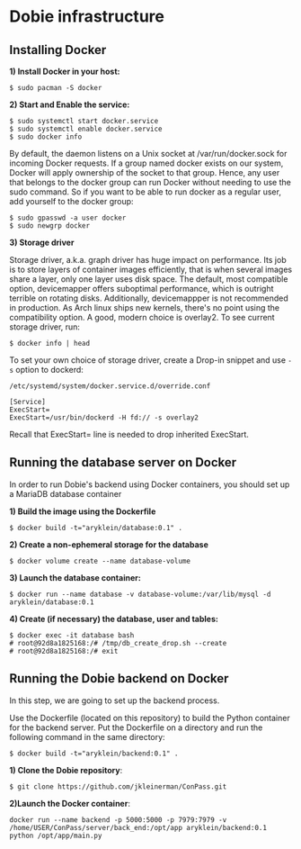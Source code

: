 Dobie infrastructure
====================

Installing Docker
-----------------

**1) Install Docker in your host:**

```
$ sudo pacman -S docker

```

**2) Start and Enable the service:**


```
$ sudo systemctl start docker.service
$ sudo systemctl enable docker.service
$ sudo docker info
```

By default, the daemon listens on a Unix socket at /var/run/docker.sock for incoming Docker requests.
If a group named docker exists on our system, Docker will apply ownership of the socket to that group.
Hence, any user that belongs to the docker group can run Docker without needing to use the sudo command.
So if you want to be able to run docker as a regular user, add yourself to the docker group:


```
$ sudo gpasswd -a user docker
$ sudo newgrp docker
```


**3) Storage driver**

Storage driver, a.k.a. graph driver has huge impact on performance. Its job is to store layers of container
images efficiently, that is when several images share a layer, only one layer uses disk space. The default,
most compatible option, devicemapper offers suboptimal performance, which is outright terrible on rotating disks.
Additionally, devicemappper is not recommended in production. As Arch linux ships new kernels, there's no point
using the compatibility option. A good, modern choice is overlay2. To see current storage driver, run:


```
$ docker info | head
```

To set your own choice of storage driver, create a Drop-in snippet and use `-s` option to dockerd:

```
/etc/systemd/system/docker.service.d/override.conf

[Service]
ExecStart=
ExecStart=/usr/bin/dockerd -H fd:// -s overlay2
```

Recall that ExecStart= line is needed to drop inherited ExecStart.


Running the database server on Docker
-------------------------------------

In order to run Dobie's backend using Docker containers, you should set up a MariaDB database container

**1) Build the image using the Dockerfile**

```
$ docker build -t="aryklein/database:0.1" .
```

**2) Create a non-ephemeral storage for the database**

```
$ docker volume create --name database-volume
```

**3) Launch the database container:**

```
$ docker run --name database -v database-volume:/var/lib/mysql -d aryklein/database:0.1
```

**4) Create (if necessary) the database, user and tables:**

```
$ docker exec -it database bash
# root@92d8a1825168:/# /tmp/db_create_drop.sh --create
# root@92d8a1825168:/# exit
```

Running the Dobie backend on Docker
-----------------------------------

In this step, we are going to set up the backend process.


Use the Dockerfile (located on this repository) to build the Python container for the backend server.
Put the Dockerfile on a directory and run the following command in the same directory:

```
$ docker build -t="aryklein/backend:0.1" .
```

**1) Clone the Dobie repository**:

```
$ git clone https://github.com/jkleinerman/ConPass.git
```

**2)Launch the Docker container**:

```
docker run --name backend -p 5000:5000 -p 7979:7979 -v /home/USER/ConPass/server/back_end:/opt/app aryklein/backend:0.1 python /opt/app/main.py
```
